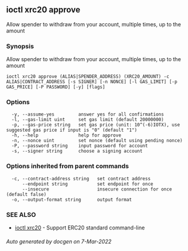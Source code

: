 ## ioctl xrc20 approve

Allow spender to withdraw from your account, multiple times, up to the amount

### Synopsis

Allow spender to withdraw from your account, multiple times, up to the amount

```
ioctl xrc20 approve (ALIAS|SPENDER_ADDRESS) (XRC20_AMOUNT) -c ALIAS|CONTRACT_ADDRESS [-s SIGNER] [-n NONCE] [-l GAS_LIMIT] [-p GAS_PRICE] [-P PASSWORD] [-y] [flags]
```

### Options

```
  -y, --assume-yes         answer yes for all confirmations
  -l, --gas-limit uint     set gas limit (default 20000000)
  -p, --gas-price string   set gas price (unit: 10^(-6)IOTX), use suggested gas price if input is "0" (default "1")
  -h, --help               help for approve
  -n, --nonce uint         set nonce (default using pending nonce)
  -P, --password string    input password for account
  -s, --signer string      choose a signing account
```

### Options inherited from parent commands

```
  -c, --contract-address string   set contract address
      --endpoint string           set endpoint for once
      --insecure                  insecure connection for once (default false)
  -o, --output-format string      output format
```

### SEE ALSO

* [ioctl xrc20](ioctl_xrc20.md)	 - Support ERC20 standard command-line

###### Auto generated by docgen on 7-Mar-2022
